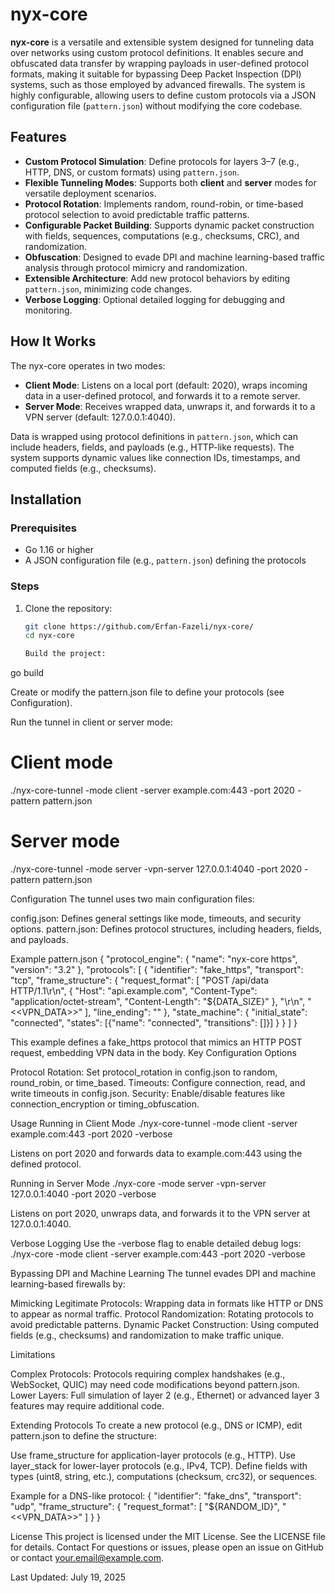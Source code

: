 # nyx-core

**nyx-core** is a versatile and extensible system designed for tunneling data over networks using custom protocol definitions. It enables secure and obfuscated data transfer by wrapping payloads in user-defined protocol formats, making it suitable for bypassing Deep Packet Inspection (DPI) systems, such as those employed by advanced firewalls. The system is highly configurable, allowing users to define custom protocols via a JSON configuration file (`pattern.json`) without modifying the core codebase.

## Features

- **Custom Protocol Simulation**: Define protocols for layers 3–7 (e.g., HTTP, DNS, or custom formats) using `pattern.json`.
- **Flexible Tunneling Modes**: Supports both **client** and **server** modes for versatile deployment scenarios.
- **Protocol Rotation**: Implements random, round-robin, or time-based protocol selection to avoid predictable traffic patterns.
- **Configurable Packet Building**: Supports dynamic packet construction with fields, sequences, computations (e.g., checksums, CRC), and randomization.
- **Obfuscation**: Designed to evade DPI and machine learning-based traffic analysis through protocol mimicry and randomization.
- **Extensible Architecture**: Add new protocol behaviors by editing `pattern.json`, minimizing code changes.
- **Verbose Logging**: Optional detailed logging for debugging and monitoring.

## How It Works

The nyx-core operates in two modes:
- **Client Mode**: Listens on a local port (default: 2020), wraps incoming data in a user-defined protocol, and forwards it to a remote server.
- **Server Mode**: Receives wrapped data, unwraps it, and forwards it to a VPN server (default: 127.0.0.1:4040).

Data is wrapped using protocol definitions in `pattern.json`, which can include headers, fields, and payloads (e.g., HTTP-like requests). The system supports dynamic values like connection IDs, timestamps, and computed fields (e.g., checksums).

## Installation

### Prerequisites
- Go 1.16 or higher
- A JSON configuration file (e.g., `pattern.json`) defining the protocols

### Steps
1. Clone the repository:
   ```bash
   git clone https://github.com/Erfan-Fazeli/nyx-core/
   cd nyx-core

   Build the project:
go build


Create or modify the pattern.json file to define your protocols (see Configuration).

Run the tunnel in client or server mode:
# Client mode
./nyx-core-tunnel -mode client -server example.com:443 -port 2020 -pattern pattern.json

# Server mode
./nyx-core-tunnel -mode server -vpn-server 127.0.0.1:4040 -port 2020 -pattern pattern.json



Configuration
The tunnel uses two main configuration files:

config.json: Defines general settings like mode, timeouts, and security options.
pattern.json: Defines protocol structures, including headers, fields, and payloads.

Example pattern.json
{
  "protocol_engine": {
    "name": "nyx-core https",
    "version": "3.2"
  },
  "protocols": [
    {
      "identifier": "fake_https",
      "transport": "tcp",
      "frame_structure": {
        "request_format": [
          "POST /api/data HTTP/1.1\r\n",
          {
            "Host": "api.example.com",
            "Content-Type": "application/octet-stream",
            "Content-Length": "${DATA_SIZE}"
          },
          "\r\n",
          "<<VPN_DATA>>"
        ],
        "line_ending": ""
      },
      "state_machine": {
        "initial_state": "connected",
        "states": [{"name": "connected", "transitions": []}]
      }
    }
  ]
}

This example defines a fake_https protocol that mimics an HTTP POST request, embedding VPN data in the body.
Key Configuration Options

Protocol Rotation: Set protocol_rotation in config.json to random, round_robin, or time_based.
Timeouts: Configure connection, read, and write timeouts in config.json.
Security: Enable/disable features like connection_encryption or timing_obfuscation.

Usage
Running in Client Mode
./nyx-core-tunnel -mode client -server example.com:443 -port 2020 -verbose


Listens on port 2020 and forwards data to example.com:443 using the defined protocol.

Running in Server Mode
./nyx-core -mode server -vpn-server 127.0.0.1:4040 -port 2020 -verbose


Listens on port 2020, unwraps data, and forwards it to the VPN server at 127.0.0.1:4040.

Verbose Logging
Use the -verbose flag to enable detailed debug logs:
./nyx-core -mode client -server example.com:443 -port 2020 -verbose

Bypassing DPI and Machine Learning
The tunnel evades DPI and machine learning-based firewalls by:

Mimicking Legitimate Protocols: Wrapping data in formats like HTTP or DNS to appear as normal traffic.
Protocol Randomization: Rotating protocols to avoid predictable patterns.
Dynamic Packet Construction: Using computed fields (e.g., checksums) and randomization to make traffic unique.

Limitations

Complex Protocols: Protocols requiring complex handshakes (e.g., WebSocket, QUIC) may need code modifications beyond pattern.json.
Lower Layers: Full simulation of layer 2 (e.g., Ethernet) or advanced layer 3 features may require additional code.

Extending Protocols
To create a new protocol (e.g., DNS or ICMP), edit pattern.json to define the structure:

Use frame_structure for application-layer protocols (e.g., HTTP).
Use layer_stack for lower-layer protocols (e.g., IPv4, TCP).
Define fields with types (uint8, string, etc.), computations (checksum, crc32), or sequences.

Example for a DNS-like protocol:
{
  "identifier": "fake_dns",
  "transport": "udp",
  "frame_structure": {
    "request_format": [
      "${RANDOM_ID}",
      "<<VPN_DATA>>"
    ]
  }
}

License
This project is licensed under the MIT License. See the LICENSE file for details.
Contact
For questions or issues, please open an issue on GitHub or contact your.email@example.com.

Last Updated: July 19, 2025

